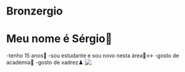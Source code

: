 # Bronzergio
# Meu nome é Sérgio🤧
-tenho 15 anos🤫
-sou estudante e sou novo nesta área🙂‍↔️
-gosto de academia🦾
-gosto de xadrez♟️
![.](https://tenor.com/pt-BR/view/verycat-bttv-emote-gif-15457195716990129290)

